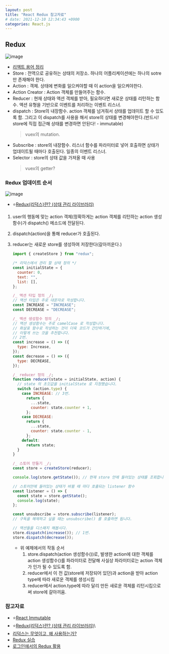 ```yaml
---
layout: post
title: "React Redux 참고자료"
# date: 2021-12-10 12:34:43 +0900
categories: React.js
---
```


## Redux

![image](https://user-images.githubusercontent.com/28949166/149366231-1267a040-b385-4dde-a648-ded4bfd78f6c.png)

- [리액트 용어 정리](https://kyun2da.dev/%EB%9D%BC%EC%9D%B4%EB%B8%8C%EB%9F%AC%EB%A6%AC/Redux-%EC%A0%95%EB%A6%AC/)
- Store : 전역으로 공유하는 상태의 저장소. 하나의 어플리케이션에는 하나의 sotre만 존재해야 한다.
- Action : 객체. 상태에 변화를 일으켜야할 때 이 action을 일으켜야한다.
- Action Creator : Action 객체를 만들어주는 함수.
- Reducer : 현재 상태와 액션 객체를 받아, 필요하다면 새로운 상태를 리턴하는 함수. 액션 유형을 기반으로 이벤트를 처리하는 이벤트 리스너.
- dispatch : Store의 내장함수. action 객체를 넘겨줘서 상태를 업데이트 할 수 있도록 함. 그리고 이 dispatch를 사용을 해서 store의 상태를 변경해야한다.(반드시! store에 직접 접근해 상태를 변경하면 안된다! - immutable)
  > vuex의 mutation.
- Subscribe : store의 내장함수. 리스너 함수를 파라미터로 넣어 호출하면 상태가 업데이트될 때마다 호출된다. 일종의 이벤트 리스너.
- Selector : store의 상태 값을 가져올 때 사용
  > vuex의 getter?

### Redux 업데이트 순서

![image](https://user-images.githubusercontent.com/28949166/149377508-71f09364-2356-4b5a-b239-7beb59a5190f.png)

- ⭐[Redux(리덕스)란? (상태 관리 라이브러리)](https://hanamon.kr/redux%EB%9E%80-%EB%A6%AC%EB%8D%95%EC%8A%A4-%EC%83%81%ED%83%9C-%EA%B4%80%EB%A6%AC-%EB%9D%BC%EC%9D%B4%EB%B8%8C%EB%9F%AC%EB%A6%AC/)

1. user의 행동메 맞는 action 객체(정확하게는 action 객체를 리턴하는 action 생성함수)가 dispatch() 메소드에 전달된다.
2. dispatch(action)을 통해 reducer가 호출된다.
3. reducer는 새로운 store를 생성하여 저장한다(갈아끼운다.)

   ```javascript
   import { createStore } from "redux";

   /* 리덕스에서 관리 할 상태 정의 */
   const initialState = {
     counter: 0,
     text: "",
     list: [],
   };

   /_ 액션 타입 정의 _/;
   // 액션 타입은 주로 대문자로 작성합니다.
   const INCREASE = "INCREASE";
   const DECREASE = "DECREASE";

   /_ 액션 생성함수 정의 _/;
   // 액션 생성함수는 주로 camelCase 로 작성합니다.
   // 화살표 함수로 작성하는 것이 더욱 코드가 간단하기에,
   // 이렇게 쓰는 것을 추천합니다.
   // 2번.
   const increase = () => ({
     type: Increase,
   });
   const decrease = () => ({
     type: DECREASE,
   });

   /_ reducer 정의 _/;
   function reducer(state = initialState, action) {
     // state 의 초깃값을 initialState 로 지정했습니다.
     switch (action.type) {
       case INCREASE: // 3번.
         return {
           ...state,
           counter: state.counter + 1,
         };
       case DECREASE:
         return {
           ...state,
           counter: state.counter - 1,
         };
       default:
         return state;
     }
   }

   /_ 스토어 만들기 _/;
   const store = createStore(reducer);

   console.log(store.getState()); // 현재 store 안에 들어있는 상태를 조회합니다.

   // 스토어안에 들어있는 상태가 바뀔 때 마다 호출되는 listener 함수
   const listener = () => {
     const state = store.getState();
     console.log(state);
   };

   const unsubscribe = store.subscribe(listener);
   // 구독을 해제하고 싶을 때는 unsubscribe() 를 호출하면 됩니다.

   // 액션들을 디스패치 해봅시다.
   store.dispatch(increase()); // 1번.
   store.dispatch(decrease());
   ```

   - 위 예제에서의 작동 순서
     1. store.dispatch(action 생성함수())로, 발생한 action에 대한 객체를 action 생성함수()를 파라미터로 전달해 사실상 파라미터로는 action 객체가 인가 될 수 있도록 함.
     2. reducer에서 이 전 값(store에 저장되어 있던)과 action을 받아 action type에 따라 새로운 객체를 생성시킴
     3. reducer에서 action.type에 따라 달리 만든 새로운 객체를 리턴시킴으로써 store에 갈아끼움.

### 참고자료

- ⭐[React Immutable](https://velopert.com/3486)
- ⭐[Redux(리덕스)란? (상태 관리 라이브러리)](https://hanamon.kr/redux%EB%9E%80-%EB%A6%AC%EB%8D%95%EC%8A%A4-%EC%83%81%ED%83%9C-%EA%B4%80%EB%A6%AC-%EB%9D%BC%EC%9D%B4%EB%B8%8C%EB%9F%AC%EB%A6%AC/)\
- [리덕스는 무엇이고, 왜 사용하는가?](https://velog.io/@youthfulhps/What-is-Redux-and-why-use-it)
- [Redux 실습](https://react.vlpt.us/redux/03-prepare.html)
- [로그인에서의 Redux 활용](https://joonganglib.tistory.com/m/11)

```

```
